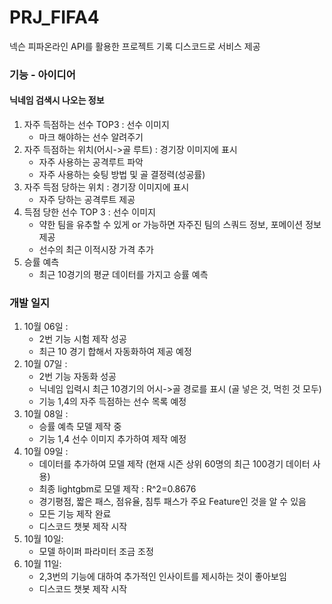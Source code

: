 # PRJ_FIFA4
넥슨 피파온라인 API를 활용한 프로젝트 기록
디스코드로 서비스 제공

### 기능 - 아이디어
#### 닉네임 검색시 나오는 정보
1. 자주 득점하는 선수 TOP3 : 선수 이미지
   - 마크 해야하는 선수 알려주기
2. 자주 득점하는 위치(어시->골 루트) : 경기장 이미지에 표시
   - 자주 사용하는 공격루트 파악
   - 자주 사용하는 슛팅 방법 및 골 결정력(성공률)
3. 자주 득점 당하는 위치 : 경기장 이미지에 표시
   - 자주 당하는 공격루트 제공
4. 득점 당한 선수 TOP 3 : 선수 이미지
   - 약한 팀을 유추할 수 있게 or 가능하면 자주진 팀의 스쿼드 정보, 포메이션 정보 제공
   - 선수의 최근 이적시장 가격 추가
5. 승률 예측
    - 최근 10경기의 평균 데이터를 가지고 승률 예측

### 개발 일지
1. 10월 06일 : 
    - 2번 기능 시험 제작 성공
    - 최근 10 경기 합해서 자동화하여 제공 예정
2. 10월 07일 :
    - 2번 기능 자동화 성공
    - 닉네임 입력시 최근 10경기의 어시->골 경로를 표시 (골 넣은 것, 먹힌 것 모두)
    - 기능 1,4의 자주 득점하는 선수 목록 예정
3. 10월 08일 :
    - 승률 예측 모델 제작 중
    - 기능 1,4 선수 이미지 추가하여 제작 예정
4. 10월 09일 :
    - 데이터를 추가하여 모델 제작 (현재 시즌 상위 60명의 최근 100경기 데이터 사용)
    - 최종 lightgbm로 모델 제작 : R^2=0.8676
    - 경기평점, 짧은 패스, 점유율, 침투 패스가 주요 Feature인 것을 알 수 있음
    - 모든 기능 제작 완료 
    - 디스코드 챗봇 제작 시작
5. 10월 10일:
    - 모델 하이퍼 파라미터 조금 조정
6. 10월 11일:
    - 2,3번의 기능에 대하여 추가적인 인사이트를 제시하는 것이 좋아보임
    - 디스코드 챗봇 제작 시작